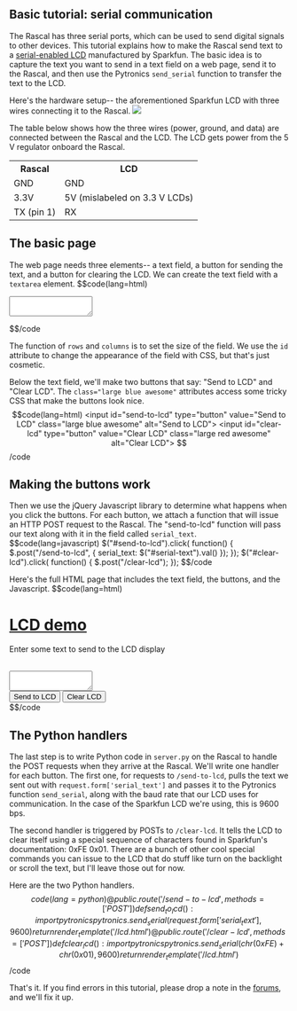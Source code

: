## Basic tutorial: serial communication ##

The Rascal has three serial ports, which can be used to send digital signals to other devices. This tutorial explains how to make the Rascal send text to a [serial-enabled LCD][1] manufactured by Sparkfun. The basic idea is to capture the text you want to send in a text field on a web page, send it to the Rascal, and then use the Pytronics <code>send_serial</code> function to transfer the text to the LCD.

Here's the hardware setup-- the aforementioned Sparkfun LCD with three wires connecting it to the Rascal.
<img src="http://rascalmicro.com/img/lcd-and-rascal.jpg">

The table below shows how the three wires (power, ground, and data) are connected between the Rascal and the LCD. The LCD gets power from the 5 V regulator onboard the Rascal.
<table class="zebra">
    <tr><th>Rascal</th><th>LCD</th></tr>
    <tr><td>GND</td><td>GND</td></tr>
    <tr><td>3.3V</td><td>5V (mislabeled on 3.3 V LCDs)</td></tr>
    <tr><td>TX (pin 1)</td><td>RX</td></tr>
</table>

## The basic page ##

The web page needs three elements-- a text field, a button for sending the text, and a button for clearing the LCD. We can create the text field with a <code>textarea</code> element.
$$code(lang=html)
<textarea rows="2" cols="16" id="serial_text"></textarea>
$$/code

The function of <code>rows</code> and <code>columns</code> is to set the size of the field. We use the <code>id</code> attribute to change the appearance of the field with CSS, but that's just cosmetic.

Below the text field, we'll make two buttons that say: "Send to LCD" and "Clear LCD". The <code>class="large blue awesome"</code> attributes access some tricky CSS that make the buttons look nice.
$$code(lang=html)
<input id="send-to-lcd" type="button" value="Send to LCD" class="large blue awesome" alt="Send to LCD">
<input id="clear-lcd" type="button" value="Clear LCD" class="large red awesome" alt="Clear LCD">
$$/code

## Making the buttons work ##

Then we use the jQuery Javascript library to determine what happens when you click the buttons. For each button, we attach a function that will issue an HTTP POST request to the Rascal. The "send-to-lcd" function will pass our text along with it in the field called <code>serial_text</code>.
$$code(lang=javascript)
$("#send-to-lcd").click( function() {
    $.post("/send-to-lcd", { serial_text: $("#serial-text").val() });
});
$("#clear-lcd").click( function() {
    $.post("/clear-lcd");
});
$$/code

Here's the full HTML page that includes the text field, the buttons, and the Javascript.
$$code(lang=html)
<html>
<head>
    <meta charset="utf-8">
    <title>LCD demo</title>
    <link rel="stylesheet" type="text/css" href="/static/demo.css">
    <link rel="shortcut icon" href="/static/favicon.ico">
    <script src="/static/jquery-1.5.js"></script>
</head>
<body>
    <div class="rascalcontent">
        <h1><a href="/lcd.html">LCD demo</a></h1>
        <p>Enter some text to send to the LCD display</p><br />
        <textarea rows="2" cols="16" id="serial-text"></textarea><br />
        <input id="send-to-lcd" type="button" value="Send to LCD" class="large blue awesome" alt="Send to LCD">
        <input id="clear-lcd" type="button" value="Clear LCD" class="large red awesome" alt="Clear LCD">
    </div>
    <script language="javascript" type="text/javascript">
    $("#send-to-lcd").click( function() {
        $.post("/send-to-lcd", { serial_text: $("#serial-text").val() });
    });
    $("#clear-lcd").click( function() {
        $.post("/clear-lcd");
    });
    </script>
</body>
</html>
$$/code

## The Python handlers ##

The last step is to write Python code in <code>server.py</code> on the Rascal to handle the POST requests when they arrive at the Rascal. We'll write one handler for each button. The first one, for requests to <code>/send-to-lcd</code>, pulls the text we sent out with <code>request.form['serial_text']</code> and passes it to the Pytronics function <code>send_serial</code>, along with the baud rate that our LCD uses for communication. In the case of the Sparkfun LCD we're using, this is 9600 bps.

The second handler is triggered by POSTs to <code>/clear-lcd</code>. It tells the LCD to clear itself using a special sequence of characters found in Sparkfun's documentation: 0xFE 0x01. There are a bunch of other cool special commands you can issue to the LCD that do stuff like turn on the backlight or scroll the text, but I'll leave those out for now.

Here are the two Python handlers.
$$code(lang=python)
@public.route('/send-to-lcd', methods=['POST'])
def send_to_lcd():
    import pytronics
    pytronics.send_serial(request.form['serial_text'], 9600)
    return render_template('/lcd.html')
@public.route('/clear-lcd', methods=['POST'])
def clear_lcd():
    import pytronics
    pytronics.send_serial(chr(0xFE) + chr(0x01), 9600)
    return render_template('/lcd.html')
$$/code

That's it. If you find errors in this tutorial, please drop a note in the [forums][2], and we'll fix it up.

[1]: http://www.sparkfun.com/products/9068
[2]: http://rascalmicro.com/forum/
